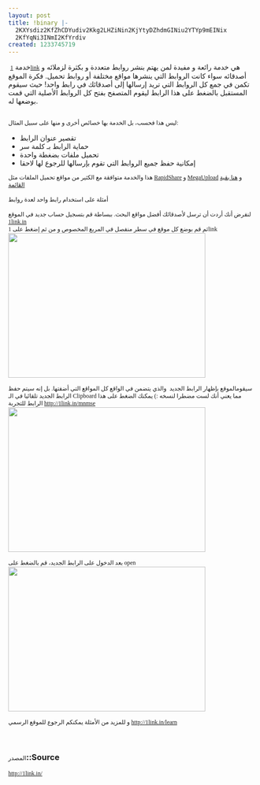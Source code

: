 ```yaml
---
layout: post
title: !binary |-
  2KXYsdiz2KfZhCDYudiv2Kkg2LHZiNin2KjYtyDZhdmGINiu2YTYp9mEINix
  2KfYqNi3INmI2KfYrdiv
created: 1233745719
---
```

&nbsp;خدمة <a href="http://1link.in/"><span style="font: 12.0px Lucida Grande">1link</span></a> هي خدمة رائعة و مفيدة لمن يهتم بنشر روابط متعددة و بكثرة لزملائه و أصدقائه سواء كانت الروابط التي ينشرها مواقع مختلفة أو روابط تحميل. فكرة الموقع تكمن في جمع كل الروابط التي تريد إرسالها إلى أصدقائك في رابط واحد! حيث سيقوم المستقبل بالضغط على هذا الرابط ليقوم المتصفح بفتح كل الروابط الأصلية التي قمت بوضعها له.
<div style="margin: 0.0px 0.0px 0.0px 0.0px; font: 12.0px Geeza Pro; min-height: 15.0px">&nbsp;</div>
<div style="margin: 0.0px 0.0px 0.0px 0.0px; font: 12.0px Geeza Pro">ليس هذا فحسب، بل الخدمة بها خصائص أخرى و منها على سبيل المثال:</div>
<ul>
    <li>تقصير عنوان الرابط</li>
    <li>حماية الرابط بـ كلمة سر</li>
    <li>تحميل ملفات بضغطة واحدة</li>
    <li>إمكانية حفظ جميع الروابط التي تقوم بإرسالها للرجوع لها لاحقا</li>
</ul>
<div style="margin: 0.0px 0.0px 0.0px 0.0px; font: 12.0px Geeza Pro">هذا والخدمة متوافقة مع الكثير من مواقع تحميل الملفات مثل <span style="font: 12.0px Lucida Grande"><a href="http://rapidshare.com/">RapidShare</a></span> و <span style="font: 12.0px Lucida Grande"><a href="http://MegaUpload.com">MegaUpload</a></span> و <a href="http://1link.in/about">هنا بقية القائمة</a></div>
<div style="margin: 0.0px 0.0px 0.0px 0.0px; font: 12.0px Geeza Pro; min-height: 15.0px">&nbsp;</div>
<div style="margin: 0.0px 0.0px 0.0px 0.0px; font: 12.0px Geeza Pro">أمثلة على استخدام رابط واحد لعدة روابط</div>
<div style="margin: 0.0px 0.0px 0.0px 0.0px; font: 12.0px Geeza Pro; min-height: 15.0px">&nbsp;</div>
<div style="margin: 0.0px 0.0px 0.0px 0.0px; font: 12.0px Geeza Pro">لنفرض أنك أردت أن ترسل لأصدقائك أفضل مواقع البحث. ببساطة قم بتسجيل حساب جديد في الموقع <a href="http://1link.in/"><span style="font: 12.0px Lucida Grande">1link.in</span></a></div>
<div style="margin: 0.0px 0.0px 0.0px 0.0px; font: 12.0px Geeza Pro">ثم قم بوضع كل موقع في سطر منفصل في المربع المخصوص و من ثم إضغط على <span style="font: 12.0px Lucida Grande">1link</span></div>
<div style="margin: 0.0px 0.0px 0.0px 0.0px; font: 12.0px Lucida Grande" class="rtecenter"><a href="http://1link.in/images/example01/01.jpg"><img width="400" height="294" alt="" src="http://1link.in/images/example01/01.jpg" /></a></div>
<div style="margin: 0.0px 0.0px 0.0px 0.0px; font: 12.0px Geeza Pro; min-height: 15.0px">&nbsp;</div>
<div style="margin: 0.0px 0.0px 0.0px 0.0px; font: 12.0px Geeza Pro">سيقومالموقع بإظهار الرابط الجديد&nbsp; والذي يتضمن في الواقع كل المواقع التي أضفتها. بل إنه سيتم حفظ الرابط الجديد تلقائيا في الـ <span style="font: 12.0px Lucida Grande">Clipboard</span> مما يعني أنك لست مضطرا لنسخه :) يمكنك الضغط على هذا الرابط للتجربة <a href="http://1link.in/mnmse"><span style="font: 12.0px Lucida Grande">http</span>://<span style="font: 12.0px Lucida Grande">1link</span>.<span style="font: 12.0px Lucida Grande">in</span>/<span style="font: 12.0px Lucida Grande">mnmse</span></a></div>
<div style="margin: 0.0px 0.0px 0.0px 0.0px; font: 12.0px Lucida Grande" class="rtecenter"><a href="http://1link.in/images/example01/02.jpg"><img width="400" height="294" alt="" src="http://1link.in/images/example01/02.jpg" /></a></div>
<div style="margin: 0.0px 0.0px 0.0px 0.0px; font: 12.0px Geeza Pro; min-height: 15.0px">&nbsp;</div>
<div style="margin: 0.0px 0.0px 0.0px 0.0px; font: 12.0px Geeza Pro">بعد الدخول على الرابط الجديد، قم بالضغط على <span style="font: 12.0px Lucida Grande">open</span></div>
<div style="margin: 0.0px 0.0px 0.0px 0.0px; font: 12.0px Lucida Grande" class="rtecenter"><a href="http://1link.in/images/example01/03.jpg"><img width="400" height="294" alt="" src="http://1link.in/images/example01/03.jpg" /></a></div>
<div style="margin: 0.0px 0.0px 0.0px 0.0px; font: 12.0px Geeza Pro; min-height: 15.0px">&nbsp;</div>
<div style="margin: 0.0px 0.0px 0.0px 0.0px; font: 12.0px Geeza Pro">و للمزيد من الأمثلة يمكنكم الرجوع للموقع الرسمي <a href="http://1link.in/learn"><span style="font: 12.0px Lucida Grande">http://1link.in/learn</span></a></div>
<div style="margin: 0.0px 0.0px 0.0px 0.0px; font: 12.0px Georgia; min-height: 14.0px">&nbsp;</div>
<div style="margin: 0.0px 0.0px 0.0px 0.0px; font: 12.0px Georgia; min-height: 14.0px">&nbsp;</div>
<h3><span style="font: 12.0px Geeza Pro">المصدر</span>::Source</h3>
<div style="margin: 0.0px 0.0px 0.0px 0.0px; font: 12.0px Georgia"><a href="http://1link.in/">http://1link.in/</a></div>
<div><br />
<br />
<span style=" font-size: 12px;"><br />
</span></div>
